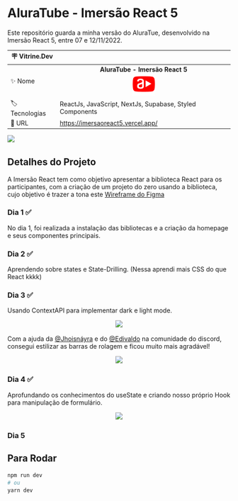 # AluraTube - Imersão React 5
Este repositório guarda a minha versão do AluraTue, desenvolvido na Imersão React 5, entre 07 e 12/11/2022.

| :placard: Vitrine.Dev |     |
| -------------  | --- |
| :sparkles: Nome        | <center>**AluraTube - Imersão React 5** <br><img src="./public/favicon.png" /></center>
| :label: Tecnologias | ReactJs, JavaScript, NextJs, Supabase, Styled Components
| :rocket: URL         | https://imersaoreact5.vercel.app/

<!-- Inserir imagem com a #vitrinedev ao final do link -->
![](https://i.imgur.com/P671JRV.png#vitrinedev)

## Detalhes do Projeto
A Imersão React tem como objetivo apresentar a biblioteca React para os participantes, com a criação de um projeto do zero usando a biblioteca, cujo objetivo é trazer a tona este <a href="https://www.figma.com/file/1acrju7CLwHkSh6e7xEk9h/Aluratube">Wireframe do Figma</a>

### Dia 1 ✅
No dia 1, foi realizada a instalação das bibliotecas e a criação da homepage e seus componentes principais.

### Dia 2 ✅
Aprendendo sobre states e State-Drilling.
(Nessa aprendi mais CSS do que React kkkk)

### Dia 3 ✅
Usando ContextAPI para implementar dark e light mode. <br>
<center><img src="https://media.giphy.com/media/CJHCSlobvk3omn4dhn/giphy-downsized.gif" /></center>

Com a ajuda da <a href="https://github.com/jhoisz">@Jhoisnáyra</a> e do <a href="https://github.com/EdiJunior88">@Edivaldo</a> na comunidade do discord, consegui estilizar as barras de rolagem e ficou muito mais agradável!

<center><img src="https://media.giphy.com/media/bfrFdB612gN6OKj1uy/giphy-downsized.gif" /></center>

### Dia 4 ✅
Aprofundando os conhecimentos do useState e criando nosso próprio Hook para manipulação de formulário.
<center><img src="https://media.giphy.com/media/LI407ZH0p0NwjtZ7f2/giphy-downsized.gif" /></center>

### Dia 5

## Para Rodar
```bash
npm run dev
# ou
yarn dev
```
